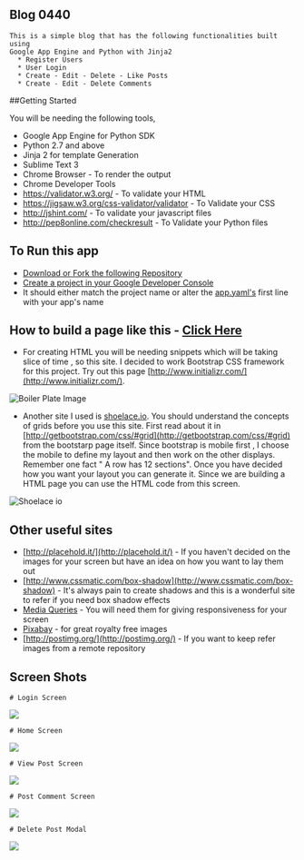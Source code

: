 
## Blog 0440

    This is a simple blog that has the following functionalities built using 
    Google App Engine and Python with Jinja2
      * Register Users
      * User Login
      * Create - Edit - Delete - Like Posts
      * Create - Edit - Delete Comments
      

##Getting Started

  You will be needing the following tools,
  
  * Google App Engine for Python SDK
  * Python 2.7 and above
  * Jinja 2 for template Generation
  * Sublime Text 3
  * Chrome Browser - To render the output
  * Chrome Developer Tools
  * https://validator.w3.org/ - To validate your HTML
  * https://jigsaw.w3.org/css-validator/validator - To Validate your CSS
  * http://jshint.com/ - To validate your javascript files
  * http://pep8online.com/checkresult - To Validate your Python files

## To Run this app

  * [Download or Fork the following Repository](https://github.com/VinodhThiagarajan1309/blogvint/)
  * [Create a project in your Google Developer Console](https://console.developers.google.com)
  * It should either match the project name or alter the [app.yaml's](https://raw.githubusercontent.com/VinodhThiagarajan1309/blogvint/master/app.yaml) first line with your app's name
 
## How to build a page like this - [Click Here](http://blogvint.appspot.com/)

  * For creating HTML you will be needing snippets which will be taking slice of time , so this site. I decided to work
  Bootstrap CSS framework for this project. Try out this page [http://www.initializr.com/](http://www.initializr.com/).
  
  ![Boiler Plate Image](http://s20.postimg.org/c1xtbqw3x/Boiler_Plate.jpg)
  
  * Another site I used is [shoelace.io](shoelace.io). You should understand the concepts of grids before you use this site. 
  First read about it in [http://getbootstrap.com/css/#grid](http://getbootstrap.com/css/#grid) from the bootstarp page itself. Since bootstrap is mobile
  first , I choose the mobile to define my layout and then work on the other displays. Remember one fact " A row has 12 sections".
  Once you have decided how you want your layout you can generate it. Since we are building a HTML page you can use the HTML code from this screen.
  
  ![Shoelace io](http://s20.postimg.org/jj70qyln1/shoelace.png)
  
## Other useful sites

  * [http://placehold.it/](http://placehold.it/) - If you haven't decided on the images for your screen but have an idea on how you want to lay them out
  * [http://www.cssmatic.com/box-shadow](http://www.cssmatic.com/box-shadow) - It's always pain to create shadows and this is a wonderful site to refer if you need box shadow effects
  * [Media Queries](https://developer.mozilla.org/en-US/docs/Web/CSS/Media_Queries/Using_media_queries) - You will need them for giving responsiveness for your screen
  * [Pixabay](www.pixabay.com) - for great royalty free images
  * [http://postimg.org/](http://postimg.org/) - If you want to keep refer images from a remote repository


## Screen Shots

    # Login Screen
  
  ![](https://s20.postimg.org/qrjkizw99/login_screen.jpg)
  
    # Home Screen
  
  ![](https://s20.postimg.org/b3idc7gnh/blog_home_screen.jpg)
  
    # View Post Screen
  
  ![](https://s20.postimg.org/fui8u89hp/view_post_screen.jpg)
  
    # Post Comment Screen
  
  ![](https://s20.postimg.org/ee6qc36kt/post_comment_screen.jpg)
  
    # Delete Post Modal
  
  ![](https://s20.postimg.org/664sr3eod/delete_post_screen.jpg)
  
